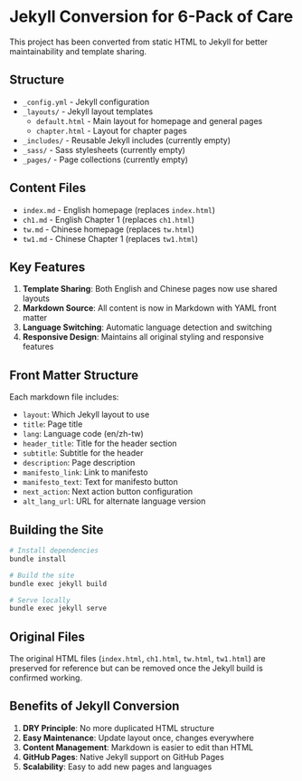 # Jekyll Conversion for 6-Pack of Care

This project has been converted from static HTML to Jekyll for better maintainability and template sharing.

## Structure

- `_config.yml` - Jekyll configuration
- `_layouts/` - Jekyll layout templates
  - `default.html` - Main layout for homepage and general pages
  - `chapter.html` - Layout for chapter pages
- `_includes/` - Reusable Jekyll includes (currently empty)
- `_sass/` - Sass stylesheets (currently empty)
- `_pages/` - Page collections (currently empty)

## Content Files

- `index.md` - English homepage (replaces `index.html`)
- `ch1.md` - English Chapter 1 (replaces `ch1.html`)
- `tw.md` - Chinese homepage (replaces `tw.html`)
- `tw1.md` - Chinese Chapter 1 (replaces `tw1.html`)

## Key Features

1. **Template Sharing**: Both English and Chinese pages now use shared layouts
2. **Markdown Source**: All content is now in Markdown with YAML front matter
3. **Language Switching**: Automatic language detection and switching
4. **Responsive Design**: Maintains all original styling and responsive features

## Front Matter Structure

Each markdown file includes:
- `layout`: Which Jekyll layout to use
- `title`: Page title
- `lang`: Language code (en/zh-tw)
- `header_title`: Title for the header section
- `subtitle`: Subtitle for the header
- `description`: Page description
- `manifesto_link`: Link to manifesto
- `manifesto_text`: Text for manifesto button
- `next_action`: Next action button configuration
- `alt_lang_url`: URL for alternate language version

## Building the Site

```bash
# Install dependencies
bundle install

# Build the site
bundle exec jekyll build

# Serve locally
bundle exec jekyll serve
```

## Original Files

The original HTML files (`index.html`, `ch1.html`, `tw.html`, `tw1.html`) are preserved for reference but can be removed once the Jekyll build is confirmed working.

## Benefits of Jekyll Conversion

1. **DRY Principle**: No more duplicated HTML structure
2. **Easy Maintenance**: Update layout once, changes everywhere
3. **Content Management**: Markdown is easier to edit than HTML
4. **GitHub Pages**: Native Jekyll support on GitHub Pages
5. **Scalability**: Easy to add new pages and languages
